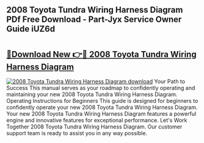 ## 2008 Toyota Tundra Wiring Harness Diagram PDf Free Download - Part-Jyx Service Owner Guide iUZ6d

# <h2><a href="http://dfkuss0.blite.top/?on=2008+Toyota+Tundra+Wiring+Harness+Diagram">🔗Download New 👉🔴 2008 Toyota Tundra Wiring Harness Diagram</a></h2>

[![2008 Toyota Tundra Wiring Harness Diagram download](https://i.imgur.com/lujVjoI.png)](http://dfkuss0.blite.top/?on=2008+Toyota+Tundra+Wiring+Harness+Diagram)
Your Path to Success This manual serves as your roadmap to confidently operating and maintaining your new 2008 Toyota Tundra Wiring Harness Diagram. Operating Instructions for Beginners This guide is designed for beginners to confidently operate your new 2008 Toyota Tundra Wiring Harness Diagram. Your new 2008 Toyota Tundra Wiring Harness Diagram features a powerful engine and innovative features for exceptional performance. Let's Work Together 2008 Toyota Tundra Wiring Harness Diagram. Our customer support team is ready to assist you in any way possible.
